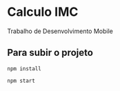 # Calculo IMC
Trabalho de Desenvolvimento Mobile

## Para subir o projeto
```
npm install
```
```
npm start
```

